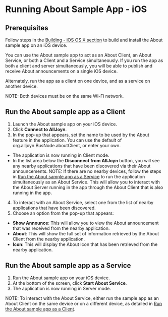 # Running About Sample App - iOS

## Prerequisites
Follow steps in the [Building - iOS OS X section][build-ios-osx] 
to build and install the About sample app on an iOS device.

You can use the About sample app to act as an About Client, an About Service, 
or both a Client and a Service simultaneously. If you run the app as both 
a client and server simultaneously, you will be able to publish and 
receive About announcements on a single iOS device.

Alternately, run the app as a client on one device, and as a service on another device.

NOTE: Both devices must be on the same Wi-Fi network.

## Run the About sample app as a Client

1. Launch the About sample app on your iOS device.
2. Click **Connect to AllJoyn**.
3. In the pop-up that appears, set the name to be used by the 
About feature in the application. You can use the default of 
org.alljoyn.BusNode.aboutClient, or enter your own.
  * The application is now running in Client mode. 
  * In the list area below the **Disconnect from AllJoyn** button, 
  you will see any nearby applications that have been discovered 
  via their About announcements.
  NOTE: If there are no nearby devices, follow the steps in 
  [Run the About sample app as a Service][run-about-sample-app-as-service] 
  to run the application simultaneously as an About Service. This will allow 
  you to interact with the About Server running in the app through the 
  About Client that is also running in the app.
 
4. To interact with an About Service, select one from the list 
of nearby applications that have been discovered.
5. Choose an option from the pop-up that appears:
  * **Show Announce**: This will allow you to view the About announcement 
  that was received from the nearby application.
  * **About**: This will show the full set of information retrieved 
  by the About Client from the nearby application.
  * **Icon**: This will display the About Icon that has been 
  retrieved from the nearby application.

## Run the About sample app as a Service

1. Run the About sample app on your iOS device.
2. At the bottom of the screen, click **Start About Service**.
3. The application is now running in Server mode.

NOTE: To interact with the About Service, either run the sample 
app as an About Client on the same device or on a different device, 
as detailed in [Run the About sample app as a Client](#run-the-about-sample-app-as-a-client).


[build-ios-osx]: /develop/building/ios-osx
[run-about-sample-app-as-service]: #run-the-about-sample-app-as-a-service